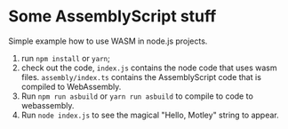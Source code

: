 # Some AssemblyScript stuff

Simple example how to use WASM in node.js projects.

1. run `npm install` or `yarn`;
2. check out the code, `index.js` contains the node code that uses wasm files. `assembly/index.ts` contains the AssemblyScript code that is compiled to WebAssembly.
3. Run `npm run asbuild` or `yarn run asbuild` to compile to code to webassembly.
4. Run `node index.js` to see the magical "Hello, Motley" string to appear.
